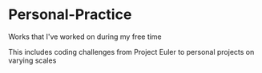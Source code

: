 # Personal-Practice
Works that I've worked on during my free time

This includes coding challenges from Project Euler to personal projects on varying scales
